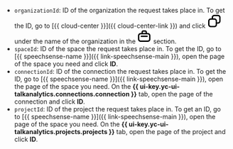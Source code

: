 * `organizationId`: ID of the organization the request takes place in. To get the ID, go to [{{ cloud-center }}]({{ cloud-center-link }}) and click ![icon](../../../_assets/console-icons/copy.svg) under the name of the organization in the ![icon](../../../_assets/console-icons/briefcase.svg) section.
* `spaceId`: ID of the space the request takes place in. To get the ID, go to [{{ speechsense-name }}]({{ link-speechsense-main }}), open the page of the space you need and click **ID**.
* `connectionId`: ID of the connection the request takes place in. To get the ID, go to [{{ speechsense-name }}]({{ link-speechsense-main }}), open the page of the space you need. On the **{{ ui-key.yc-ui-talkanalytics.connections.connection }}** tab, open the page of the connection and click **ID**.
* `projectId`: ID of the project the request takes place in. To get an ID, go to [{{ speechsense-name }}]({{ link-speechsense-main }}), open the page of the space you need. On the **{{ ui-key.yc-ui-talkanalytics.projects.projects }}** tab, open the page of the project and click **ID**.

